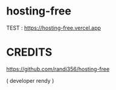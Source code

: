 # hosting-free

TEST : https://hosting-free.vercel.app

# CREDITS
https://github.com/randi356/hosting-free





( developer rendy )
